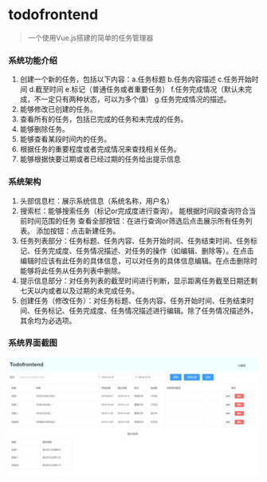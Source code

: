 # todofrontend

> 一个使用Vue.js搭建的简单的任务管理器

### 系统功能介绍
1)	创建一个新的任务，包括以下内容：a.任务标题 b.任务内容描述 c.任务开始时间 d.截至时间 e.标记（普通任务或者重要任务） f.任务完成情况（默认未完成，不一定只有两种状态，可以为多个值） g.任务完成情况的描述。
2)	能够修改已创建的任务。
3)	查看所有的任务，包括已完成的任务和未完成的任务。
4)	能够删除任务。
5)	能够查看某段时间内的任务。
6)	根据任务的重要程度或者完成情况来查找相关任务。
7) 能够根据快要过期或者已经过期的任务给出提示信息

### 系统架构
1) 头部信息栏：展示系统信息（系统名称，用户名）
2) 搜索栏：能够搜索任务（标记or完成度进行查询）。
能根据时间段查询符合当前时间范围的任务
查看全部按钮：在进行查询or筛选后点击展示所有任务列表。
添加按钮：点击新建任务。
3) 任务列表部分：任务标题、任务内容、任务开始时间、任务结束时间、任务标记、任务完成度、任务情况描述、对任务的操作（如编辑、删除等）。在点击编辑时应该有此任务的具体信息，可以对任务的具体信息编辑。在点击删除时能够将此任务从任务列表中删除。
4) 提示信息部分：对任务列表的截至时间进行判断，显示距离任务截至日期还剩七天以内或者以及过期的未完成任务。
5) 创建任务（修改任务）：对任务标题、任务内容、任务开始时间、任务结束时间、任务标记、任务完成度、任务情况描述进行编辑。除了任务情况描述外，其余均为必选项。

### 系统界面截图
![hadoop](https://github.com/shiluying/Todofrontend/raw/master/screenshot/1.PNG?raw=true)
